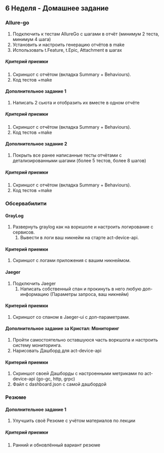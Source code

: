 ## 6 Неделя - Домашнее задание

### Allure-go
1) Подключить к тестам AllureGo с шагами в отчёт (минимум 2 теста, минимум 4 шага)
2) Установить и настроить генерацию отчётов в make
3) Использовать t.Feature, t.Epic, Attachment в шагах

##### Критерий приемки
1) Скриншот с отчётом (вкладка Summary + Behaviours).
2) Код тестов +make

#### Дополнительное задание 1

1) Написать 2 сьюта и отобразить их вместе в одном отчёте

##### Критерий приемки

1) Скриншот с отчётом (вкладка Summary + Behaviours).
2) Код тестов +make

#### Дополнительное задание 2

1) Покрыть все ранее написанные тесты отчётами с детализированными шагами (более 5 тестов, более 8 шагов)

##### Критерий приемки

1) Скриншот с отчётом (вкладка Summary + Behaviours).
2) Код тестов +make


### Обсервабилити

#### GrayLog
1) Развернуть graylog как на воркшопе и настроить логирование с сервисов.
   1) Вывести в логи ваш никнейм на старте act-device-api.
#### Критерий приемки
1) Скриншот с логами приложения с вашим никнеймом.

#### Jaeger
1) Подключить Jaeger
   1) Написать собственный спан и прокинуть в него любую доп-информацию (Параметры запроса, ваш никнейм)
#### Критерий приемки
1) Скриншот со спаном в Jaeger-ui с доп-параметрами.

#### Дополнительное задание за Кристал: Мониторинг
1) Пройти самостоятельно оставшуюся часть воркшопа и настроить систему мониторинга.
2) Нарисовать Дашборд для aсt-device-api

#### Критерий приемки
1) Скриншот своей Дашборды  c настроенными метриками по act-device-api (go-gc, http, grpc)
2) Файл с dashboard.json с самой дашбордой


### Резюме

#### Дополнительное задание 1

1) Улучшить своё Резюме с учётом материалов по лекции

##### Критерий приемки

1) Ранний и обновлённый вариант резюме
